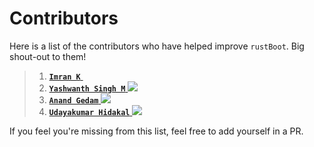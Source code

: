 # Contributors

Here is a list of the contributors who have helped improve `rustBoot`. Big shout-out to them!

> 1. [**`Imran K`** <img height="13" width="12" src="https://unpkg.com/simple-icons@v7/icons/github.svg" />](https://github.com/imrank03 "@imrank03")
> 2. [**`Yashwanth Singh M`** <img src="https://img.icons8.com/ios-glyphs/20/11/github.png"/>](https://github.com/yashwanthsinghm "yashwanthsinghm")
> 3. [**`Anand Gedam`** <img src="https://img.icons8.com/ios-glyphs/20/11/github.png"/>](https://github.com/strange21 "strange21")
> 4. [**`Udayakumar Hidakal`** <img src="https://img.icons8.com/ios-glyphs/20/11/github.png"/>](https://github.com/UdayakumarHidakal "@UdayakumarHidakal")


If you feel you're missing from this list, feel free to add yourself in a PR.
